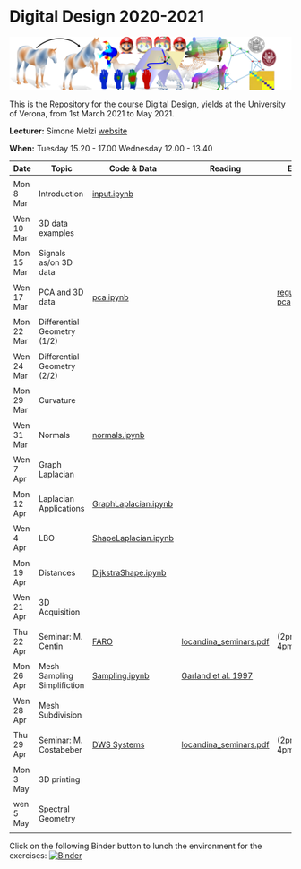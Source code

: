 # Digital Design 2020-2021

![alt text](teaser.png)


This is the Repository for the course Digital Design, yields at the University of Verona, from 1st March 2021 to May 2021.

**Lecturer:** Simone Melzi [website](https://sites.google.com/site/melzismn/)

**When:** Tuesday    15.20 - 17.00
      Wednesday  12.00 - 13.40
      


**Date** | **Topic** | **Code & Data** | **Reading** | **Extra**
------------ | ------------- | ------------ | ------------ | ------------
| | |
Mon 8 Mar | Introduction | [input.ipynb](https://github.com/melzismn/Digital-Design-2020-2021/blob/master/input.ipynb) | | |
| | |
Wen 10 Mar | 3D data examples | | |
| | |
Mon 15 Mar | Signals as/on 3D data  | | | |
| | |
Wen 17 Mar | PCA and 3D data  | [pca.ipynb](https://github.com/melzismn/Digital-Design-2020-2021/blob/master/pca.ipynb) | | [regularized pca](http://www.cs.technion.ac.il/~ron/PAPERS/Journal/AflaloKimmel2017.pdf) |
| | |
Mon 22 Mar | Differential Geometry (1/2) | | | |
| | |
Wen 24 Mar | Differential Geometry (2/2) | | | |
| | |
Mon 29 Mar | Curvature | | | |
| | |
Wen 31 Mar | Normals | [normals.ipynb](https://github.com/melzismn/Digital-Design-2020-2021/blob/master/normals.ipynb) | | |
| | |
Wen 7 Apr | Graph Laplacian | | | |
| | |
Mon 12 Apr | Laplacian Applications | [GraphLaplacian.ipynb](https://github.com/melzismn/Digital-Design-2020-2021/blob/master/GraphLaplacian.ipynb)| | |
| | |
Wen 4 Apr | LBO | [ShapeLaplacian.ipynb](https://github.com/melzismn/Digital-Design-2020-2021/blob/master/ShapeLaplacian.ipynb) | | |
| | |
Mon 19 Apr | Distances | [DijkstraShape.ipynb](https://github.com/melzismn/Digital-Design-2020-2021/blob/master/DijkstraShape.ipynb)| | |
| | |
Wen 21 Apr | 3D Acquisition | | | |
| | |
Thu 22 Apr | Seminar: M. Centin | [FARO](https://www.faro.com/)| [locandina_seminars.pdf](https://github.com/melzismn/Digital-Design-2020-2021/blob/master/locandina_seminars.pdf) | (2pm - 4pm)|
| | |
Mon 26 Apr | Mesh Sampling Simplifiction | [Sampling.ipynb](https://github.com/melzismn/Digital-Design-2020-2021/blob/master/Sampling.ipynb) | [Garland et al. 1997](https://www.cs.cmu.edu/~./garland/Papers/quadrics.pdf)| |
| | |
Wen 28 Apr | Mesh Subdivision | | | |
| | |
Thu 29 Apr | Seminar: M. Costabeber | [DWS Systems](https://www.dwssystems.com/) | [locandina_seminars.pdf](https://github.com/melzismn/Digital-Design-2020-2021/blob/master/locandina_seminars.pdf) | (2pm - 4pm)|
| | |
Mon 3 May | 3D printing | | | |
| | |
wen 5 May | Spectral Geometry | | | |
| | |

Click on the following Binder button to lunch the environment for the exercises: [![Binder](https://mybinder.org/badge_logo.svg)](https://mybinder.org/v2/gh/melzismn/Digital-Design-2020-2021/master)
